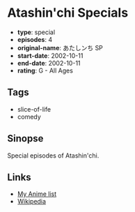 # Atashin'chi Specials

-   **type**: special
-   **episodes**: 4
-   **original-name**: あたしンち SP
-   **start-date**: 2002-10-11
-   **end-date**: 2002-10-11
-   **rating**: G - All Ages

## Tags

-   slice-of-life
-   comedy

## Sinopse

Special episodes of Atashin'chi.

## Links

-   [My Anime list](https://myanimelist.net/anime/42198/Atashinchi_Specials)
-   [Wikipedia](https://ja.wikipedia.org/wiki/あたしンちのエピソード一覧)
